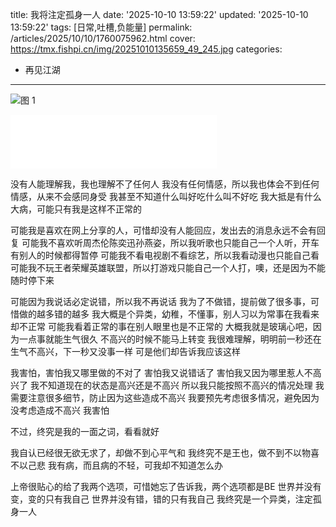 title: 我将注定孤身一人
date: '2025-10-10 13:59:22'
updated: '2025-10-10 13:59:22'
tags: [日常,吐槽,负能量]
permalink: /articles/2025/10/10/1760075962.html
cover: https://tmx.fishpi.cn/img/20251010135659_49_245.jpg
categories: 
- 再见江湖
---
![图 1](https://tmx.fishpi.cn/img/20251010135659_49_245.jpg) 

<iframe frameborder="no" border="0" marginwidth="0" marginheight="0" width=330 height=86 src="//music.163.com/outchain/player?type=2&id=517967839&auto=0&height=66"></iframe>

没有人能理解我，我也理解不了任何人
我没有任何情感，所以我也体会不到任何情感，从来不会感同身受
我甚至不知道什么叫好吃什么叫不好吃
我大抵是有什么大病，可能只有我是这样不正常的

可能我是喜欢在网上分享的人，可惜却没有人能回应，发出去的消息永远不会有回复
可能我不喜欢听周杰伦陈奕迅孙燕姿，所以我听歌也只能自己一个人听，开车有别人的时候都得暂停
可能我不看电视剧不看综艺，所以我看动漫也只能自己看
可能我不玩王者荣耀英雄联盟，所以打游戏只能自己一个人打，噢，还是因为不能随时停下来

可能因为我说话必定说错，所以我不再说话
我为了不做错，提前做了很多事，可惜做的越多错的越多
我大概是个异类，幼稚，不懂事，别人习以为常事在我看来却不正常
可能我看着正常的事在别人眼里也是不正常的
大概我就是玻璃心吧，因为一点事就能生气很久
不高兴的时候不能马上转变
我很难理解，明明前一秒还在生气不高兴，下一秒又没事一样
可是他们却告诉我应该这样

我害怕，害怕我又哪里做的不对了
害怕我又说错话了
害怕我又因为哪里惹人不高兴了
我不知道现在的状态是高兴还是不高兴
所以我只能按照不高兴的情况处理
我需要注意很多细节，防止因为这些造成不高兴
我要预先考虑很多情况，避免因为没考虑造成不高兴
我害怕

不过，终究是我的一面之词，看看就好

我自认已经很无欲无求了，却做不到心平气和
我终究不是王也，做不到不以物喜不以己悲
我有病，而且病的不轻，可我却不知道怎么办

上帝很贴心的给了我两个选项，可惜她忘了告诉我，两个选项都是BE
世界并没有变，变的只有我自己
世界并没有错，错的只有我自己
我终究是一个异类，注定孤身一人

